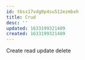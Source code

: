 ```yaml
---
id: tbss17vdg0p4su512ezmbxh
title: Crud
desc: ''
updated: 1633199321489
created: 1633199321489
---
```


Create read update delete
